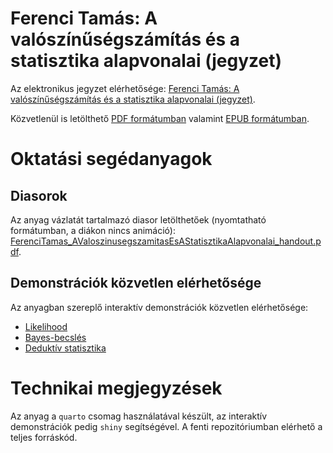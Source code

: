 # Ferenci Tamás: A valószínűségszámítás és a statisztika alapvonalai (jegyzet)

Az elektronikus jegyzet elérhetősége: [Ferenci Tamás: A valószínűségszámítás és a statisztika alapvonalai (jegyzet)](https://ferenci-tamas.github.io/valoszinusegszamitas-statisztika).

Közvetlenül is letölthető [PDF formátumban](https://github.com/ferenci-tamas/valoszinusegszamitas-statisztika/raw/main/docs/ferenci-tamas-valoszinusegszamitas-statisztika.pdf) valamint [EPUB formátumban](https://github.com/ferenci-tamas/ferenci-tamas/valoszinusegszamitas-statisztika/raw/main/docs/ferenci-tamas-valoszinusegszamitas-statisztika.epub).

# Oktatási segédanyagok

## Diasorok

Az anyag vázlatát tartalmazó diasor letölthetőek (nyomtatható formátumban, a diákon nincs animáció): [FerenciTamas_AValoszinusegszamitasEsAStatisztikaAlapvonalai_handout.pdf](https://github.com/tamas-ferenci/FerenciTamas_AValoszinusegszamitasEsAStatisztikaAlapvonalai/raw/main/docs/FerenciTamas_AValoszinusegszamitasEsAStatisztikaAlapvonalai_handout.pdf).

## Demonstrációk közvetlen elérhetősége

Az anyagban szereplő interaktív demonstrációk közvetlen elérhetősége:

- [Likelihood](https://research.physcon.uni-obuda.hu/Likelihood/)
- [Bayes-becslés](https://research.physcon.uni-obuda.hu/BayesBecsles/)
- [Deduktív statisztika](https://research.physcon.uni-obuda.hu/Deduktiv/)

# Technikai megjegyzések

Az anyag a `quarto` csomag használatával készült, az interaktív demonstrációk pedig `shiny` segítségével. A fenti repozitóriumban elérhető a teljes forráskód.